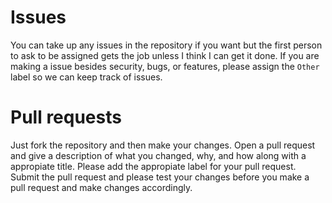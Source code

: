 # Issues
You can take up any issues in the repository if you want but the first person to ask to be assigned gets the job unless I think I can get it done. If you are making a issue besides security, bugs, or features, please assign the `Other` label so we can keep track of issues.
# Pull requests
Just fork the repository and then make your changes. Open a pull request and give a description of what you changed, why, and how along with a appropiate title. Please add the appropiate label for your pull request. Submit the pull request and please test your changes before you make a pull request and make changes accordingly.
